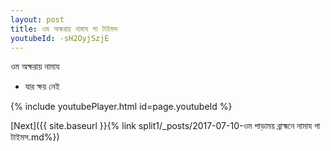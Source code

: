 ```yaml
---
layout: post
title: ওম অক্ষরায় নামায গা টাইমস
youtubeId: -sH2OyjSzjE
---
```

 
 
 ওম অক্ষরায় নামায  
 
 -  যার ক্ষয় নেই 
 
  
 
  
 
 
 
 
 
 


{% include youtubePlayer.html id=page.youtubeId %}
 
[Next]({{ site.baseurl }}{% link  split1/_posts/2017-07-10-ওম পাড়াময় ব্রাহ্মনে নামায গা টাইমস.md%})
 
